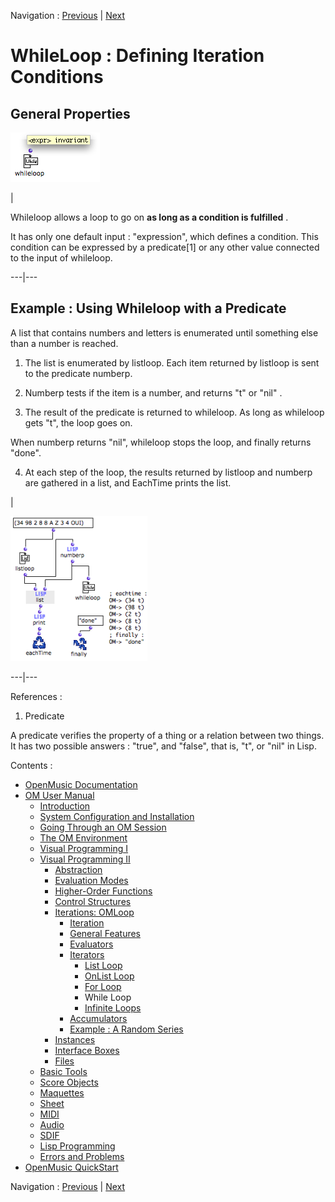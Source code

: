 
Navigation : [Previous](ForLoop "page précédente\(For Loop\)") |
[Next](InfiniteLoops "Next\(Infinite Loops\)")

# WhileLoop : Defining Iteration Conditions

## General Properties

![](../res/whilarg.png)

|

Whileloop allows a loop to go on **as long as a condition is fulfilled** .

It has only one default input : "expression", which defines a condition. This
condition can be expressed by a predicate[1] or any other value connected to
the input of whileloop.  
  
---|---  
  
## Example : Using Whileloop with a Predicate

A list that contains numbers and letters is enumerated until something else
than a number is reached.

  1. The list is enumerated by listloop. Each item returned by listloop is sent to the predicate numberp.

  2. Numberp tests if the item is a number, and returns "t" or "nil" .

  3. The result of the predicate is returned to whileloop. As long as whileloop gets "t", the loop goes on.

When numberp returns "nil", whileloop stops the loop, and finally returns
"done".

  4. At each step of the loop, the results returned by listloop and numberp are gathered in a list, and EachTime prints the list. 

|

![](../res/whilebehaioura.png)  
  
---|---  
  
References :

  1. Predicate

A predicate verifies the property of a thing or a relation between two things.
It has two possible answers : "true", and "false", that is, "t", or "nil" in
Lisp.

Contents :

  * [OpenMusic Documentation](OM-Documentation)
  * [OM User Manual](OM-User-Manual)
    * [Introduction](00-Contents)
    * [System Configuration and Installation](Installation)
    * [Going Through an OM Session](Goingthrough)
    * [The OM Environment](Environment)
    * [Visual Programming I](BasicVisualProgramming)
    * [Visual Programming II](AdvancedVisualProgramming)
      * [Abstraction](Abstraction)
      * [Evaluation Modes](EvalModes)
      * [Higher-Order Functions](HighOrder)
      * [Control Structures](Control)
      * [Iterations: OMLoop](OMLoop)
        * [Iteration](LoopIntro)
        * [General Features](LoopGeneral)
        * [Evaluators](LoopEvaluators)
        * [Iterators](LoopIterators)
          * [List Loop](ListLoop)
          * [OnList Loop](OnListLoop)
          * [For Loop](ForLoop)
          * While Loop
          * [Infinite Loops](InfiniteLoops)
        * [Accumulators](LoopAccumulators)
        * [Example : A Random Series](LoopExample)
      * [Instances](Instances)
      * [Interface Boxes](InterfaceBoxes)
      * [Files](Files)
    * [Basic Tools](BasicObjects)
    * [Score Objects](ScoreObjects)
    * [Maquettes](Maquettes)
    * [Sheet](Sheet)
    * [MIDI](MIDI)
    * [Audio](Audio)
    * [SDIF](SDIF)
    * [Lisp Programming](Lisp)
    * [Errors and Problems](errors)
  * [OpenMusic QuickStart](QuickStart-Chapters)

Navigation : [Previous](ForLoop "page précédente\(For Loop\)") |
[Next](InfiniteLoops "Next\(Infinite Loops\)")

